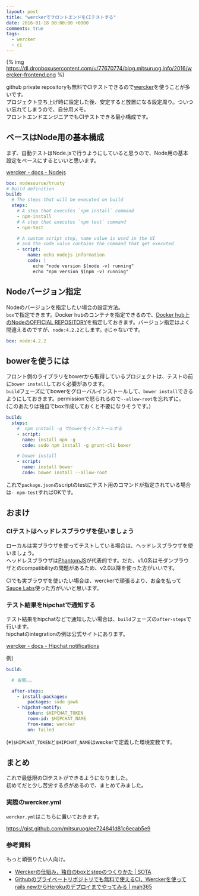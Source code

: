 ```yaml
---
layout: post
title: "werckerでフロントエンドをCIテストする"
date: 2016-01-18 00:00:00 +0900
comments: true
tags:
  - wercker
  - ci
---
```


{% img https://dl.dropboxusercontent.com/u/77670774/blog.mitsuruog.info/2016/wercker-frontend.png %}

github private repositoryも無料でCIテストできるので[wercker](http://wercker.com/)を使うことが多いです。  
プロジェクト立ち上げ時に設定した後、安定すると放置になる設定周り。ついつい忘れてしまうので、自分用メモ。  
フロントエンドエンジニアでもCIテストできる最小構成です。

<!-- more -->

##  ベースはNode用の基本構成

まず、自動テストはNode.jsで行うようにしていると思うので、Node用の基本設定をベースにするといいと思います。  

[wercker - docs - Nodejs](http://devcenter.wercker.com/docs/languages/nodejs.html)

```yml
box: nodesource/trusty
# Build definition
build:
  # The steps that will be executed on build
  steps:
    # A step that executes `npm install` command
    - npm-install
    # A step that executes `npm test` command
    - npm-test

    # A custom script step, name value is used in the UI
    # and the code value contains the command that get executed
    - script:
        name: echo nodejs information
        code: |
          echo "node version $(node -v) running"
          echo "npm version $(npm -v) running"
```

## Nodeバージョン指定

Nodeのバージョンを指定したい場合の設定方法。  
`box`で指定できます。Docker hubのコンテナを指定できるので、[Docker hub上のNodeのOFFICIAL REPOSITORY](https://hub.docker.com/_/node/)を指定しておきます。バージョン指定はよく間違えるのですが、`node:4.2.2`とします。`@`じゃないです。

```yml
box: node:4.2.2
```

## bowerを使うには

フロント側のライブラリをbowerから取得しているプロジェクトは、テストの前に`bower install`しておく必要があります。  
`build`フェーズにてbowerをグローバルインストールして、`bower install`できるようにしておきます。permissionで怒られるので`--allow-root`を忘れずに。  
(このあたりは独自でbox作成しておくと不要になりそうです。)

```yml
build:
  steps:
    #  npm install -g でbowerをインストールする
    - script:
      name: install npm -g
      code: sudo npm install -g grunt-cli bower

    # bower install
    - script:
      name: install bower
      code: bower install --allow-root
```

これで`package.json`のscriptのtestにテスト用のコマンドが指定されている場合は`- npm-test`すればOKです。

## おまけ

### CIテストはヘッドレスブラウザを使いましょう

ローカルは実ブラウザを使ってテストしている場合は、ヘッドレスブラウザを使いましょう。  
ヘッドレスブラウザは[PhantomJS](http://phantomjs.org/)が代表的です。だた、v1.0系はモダンブラウザとのcompatibilityの問題があるため、v2.0以降を使った方がいいです。

CIでも実ブラウザを使いたい場合は、werckerで頑張るより、お金を払って[Sauce Labs](https://saucelabs.com/)使った方がいいと思います。

### テスト結果をhipchatで通知する

テスト結果をhipchatなどで通知したい場合は、`build`フェーズの`after-steps`で行います。  
hipchatのintegrationの例は公式サイトにあります。

[wercker - docs - Hipchat notifications](http://devcenter.wercker.com/docs/notifications/hipchat.html)

例）
```yml
build:

  # 省略。。。

  after-steps:
    - install-packages:
        packages: sudo gawk
    - hipchat-notify:
        token: $HIPCHAT_TOKEN
        room-id: $HIPCHAT_NAME
        from-name: wercker
        on: failed
```

(※)`$HIPCHAT_TOKEN`と`$HIPCHAT_NAME`はweckerで定義した環境変数です。

## まとめ

これで最低限のCIテストができるようになりました。  
初めてだと少し苦労する点があるので、まとめてみました。

### 実際のwercker.yml

`wercker.yml`はこちらに置いておきます。

https://gist.github.com/mitsuruog/ee724841d81c6ecab5e9

### 参考資料

もっと頑張りたい人向け。

- [Werckerの仕組み，独自のboxとstepのつくりかた | SOTA](http://deeeet.com/writing/2014/10/16/wercker/)
- [Githubのプライベートリポジトリでも無料で使えるCI、Werckerを使ってrails newからHerokuのデプロイまでやってみる | mah365](http://blog.mah-lab.com/2014/01/08/rails-wercker-heroku-deploy/)
